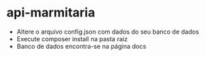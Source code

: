 # api-marmitaria
- Altere o arquivo config.json com dados do seu banco de dados
- Execute composer install na pasta raiz
- Banco de dados encontra-se na página docs

